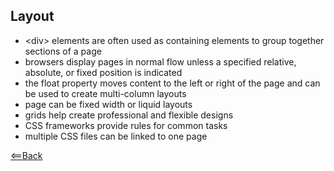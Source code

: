 ## Layout

- \<div> elements are often used as containing elements to group together sections of a page
- browsers display pages in normal flow unless a specified relative, absolute, or fixed position is indicated
- the float property moves content to the left or right of the page and can be used to create multi-column layouts
- page can be fixed width or liquid layouts
- grids help create professional and flexible designs
- CSS frameworks provide rules for common tasks
- multiple CSS files can be linked to one page

[<==Back](README.md)